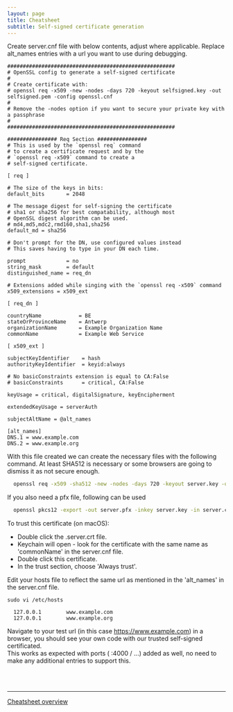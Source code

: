 ```yaml
---
layout: page
title: Cheatsheet
subtitle: Self-signed certificate generation
---
```


Create server.cnf file with below contents, adjust where applicable. Replace alt_names entries with a url you want to use during debugging.

```
######################################################
# OpenSSL config to generate a self-signed certificate
#
# Create certificate with:
# openssl req -x509 -new -nodes -days 720 -keyout selfsigned.key -out selfsigned.pem -config openssl.cnf
#
# Remove the -nodes option if you want to secure your private key with a passphrase
#
######################################################

################ Req Section ################
# This is used by the `openssl req` command
# to create a certificate request and by the
# `openssl req -x509` command to create a
# self-signed certificate.

[ req ]

# The size of the keys in bits:
default_bits       = 2048

# The message digest for self-signing the certificate
# sha1 or sha256 for best compatability, although most
# OpenSSL digest algorithm can be used.
# md4,md5,mdc2,rmd160,sha1,sha256
default_md = sha256

# Don't prompt for the DN, use configured values instead
# This saves having to type in your DN each time.

prompt             = no
string_mask        = default
distinguished_name = req_dn

# Extensions added while singing with the `openssl req -x509` command
x509_extensions = x509_ext

[ req_dn ]

countryName            = BE
stateOrProvinceName    = Antwerp
organizationName       = Example Organization Name
commonName             = Example Web Service

[ x509_ext ]

subjectKeyIdentifier    = hash
authorityKeyIdentifier  = keyid:always

# No basicConstraints extension is equal to CA:False
# basicConstraints      = critical, CA:False

keyUsage = critical, digitalSignature, keyEncipherment

extendedKeyUsage = serverAuth

subjectAltName = @alt_names

[alt_names]
DNS.1 = www.example.com
DNS.2 = www.example.org
```

With this file created we can create the necessary files with the following command. At least SHA512 is necessary or some browsers are going to dismiss it as not secure enough.

```bash
  openssl req -x509 -sha512 -new -nodes -days 720 -keyout server.key -out server.crt -config server.cnf
```

If you also need a pfx file, following can be used

```bash
  openssl pkcs12 -export -out server.pfx -inkey server.key -in server.crt
```

To trust this certificate (on macOS):

- Double click the .server.crt file.
- Keychain will open - look for the certificate with the same name as 'commonName' in the server.cnf file.
- Double click this certificate.
- In the trust section, choose 'Always trust'.

Edit your hosts file to reflect the same url as mentioned in the 'alt_names' in the server.cnf file.

```
sudo vi /etc/hosts
```

```
  127.0.0.1        www.example.com
  127.0.0.1        www.example.org
```

Navigate to your test url (in this case https://www.example.com) in a browser, you should see your own code with our trusted self-signed certificated. <br />This works as expected with ports ( :4000 / ...) added as well, no need to make any additional entries to support this.

<br />
<br />

---

[Cheatsheet overview](../)

